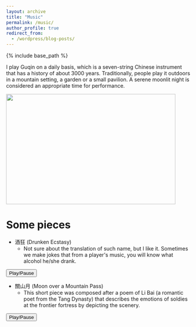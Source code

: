 ```yaml
---
layout: archive
title: "Music"
permalink: /music/
author_profile: true
redirect_from:
  - /wordpress/blog-posts/
---
```


{% include base_path %}

I play Guqin on a daily basis, which is a seven-string Chinese instrument that has a history of about 3000 years. Traditionally, people play it outdoors in a mountain setting, a garden or a small pavilion. A serene moonlit night is considered an appropriate time for performance. 

<img src="https://github.com/yanxu-chen/yanxu-chen.github.io/raw/master/images/Qin.JPG" width="460" height="300">

Some pieces
======
* 酒狂 (Drunken Ecstasy)
  * Not sure about the translation of such name, but I like it. Sometimes we make jokes that from a player's music, you will know what alcohol he/she drank. 

<audio id="myAudio" loop>
    <source src="https://github.com/yanxu-chen/yanxu-chen.github.io/raw/master/media/Jiukuang_2021.mp3" type="audio/mpeg">
</audio>
<button type="button" onclick="aud_play_pause()">Play/Pause</button>
<script>
    function aud_play_pause() {var myAudio = document.getElementById("myAudio");
    if (myAudio.paused) {myAudio.play();} 
    else {myAudio.pause();}}
</script>

* 關山月 (Moon over a Mountain Pass)
  * This short piece was composed after a poem of Li Bai (a romantic poet from the Tang Dynasty) that describes the emotions of soldies at the frontier fortress by depicting the scenery.

<audio id="myAudio2" loop>
    <source src="https://github.com/yanxu-chen/yanxu-chen.github.io/raw/master/media/Guanshanyue_2022.mp3" type="audio/mpeg">
</audio>
<button type="button" onclick="aud_play_pause()">Play/Pause</button>
<script>
    function aud_play_pause() {var myAudio2 = document.getElementById("myAudio2");
    if (myAudio2.paused) {myAudio2.play();} 
    else {myAudio2.pause();}}
</script>



